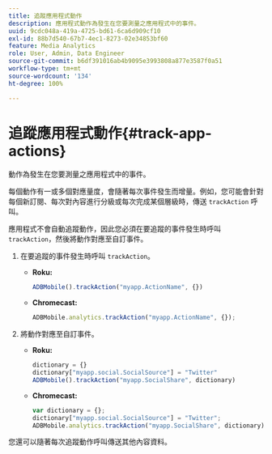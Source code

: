 ```yaml
---
title: 追蹤應用程式動作
description: 應用程式動作為發生在您要測量之應用程式中的事件。
uuid: 9cdc048a-419a-4725-bd61-6ca6d909cf10
exl-id: 88b7d540-67b7-4ec1-8273-02e34853bf60
feature: Media Analytics
role: User, Admin, Data Engineer
source-git-commit: b6df391016ab4b9095e3993808a877e3587f0a51
workflow-type: tm+mt
source-wordcount: '134'
ht-degree: 100%

---
```


# 追蹤應用程式動作{#track-app-actions}

動作為發生在您要測量之應用程式中的事件。

每個動作有一或多個對應量度，會隨著每次事件發生而增量。例如，您可能會針對每個新訂閱、每次對內容進行分級或每次完成某個層級時，傳送 `trackAction` 呼叫。

應用程式不會自動追蹤動作，因此您必須在要追蹤的事件發生時呼叫 `trackAction`，然後將動作對應至自訂事件。

1. 在要追蹤的事件發生時呼叫 `trackAction`。

   * **Roku:**

      ```js
      ADBMobile().trackAction("myapp.ActionName", {})
      ```

   * **Chromecast:**

      ```js
      ADBMobile.analytics.trackAction("myapp.ActionName", {});
      ```

1. 將動作對應至自訂事件。

   * **Roku:**

      ```js
      dictionary = {} 
      dictionary["myapp.social.SocialSource"] = "Twitter"  
      ADBMobile().trackAction("myapp.SocialShare", dictionary)
      ```

   * **Chromecast:**

      ```js
      var dictionary = {}; 
      dictionary["myapp.social.SocialSource"] = "Twitter"; 
      ADBMobile.analytics.trackAction("myapp.SocialShare", dictionary);
      ```

您還可以隨著每次追蹤動作呼叫傳送其他內容資料。

